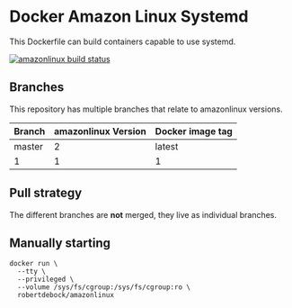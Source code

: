Docker Amazon Linux Systemd
===========================

This Dockerfile can build containers capable to use systemd.

[![amazonlinux build status](https://img.shields.io/docker/cloud/build/robertdebock/amazonlinux.svg)](https://hub.docker.com/repository/docker/robertdebock/amazonlinux)

Branches
--------

This repository has multiple branches that relate to amazonlinux versions.

|Branch |amazonlinux Version|Docker image tag|
|-------|-------------------|----------------|
|master |2                  |latest          |
|1      |1                  |1               |

Pull strategy
-------------

The different branches are **not** merged, they live as individual branches.

Manually starting
-----------------

```
docker run \
  --tty \
  --privileged \
  --volume /sys/fs/cgroup:/sys/fs/cgroup:ro \
  robertdebock/amazonlinux
```
